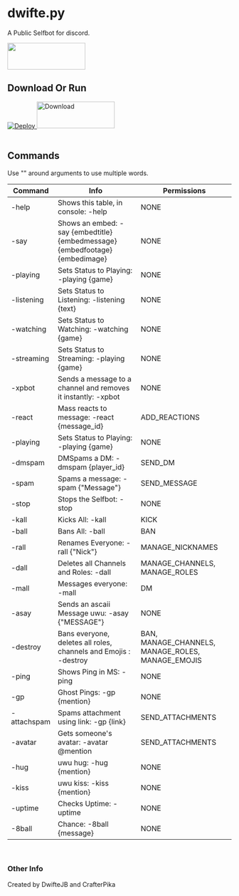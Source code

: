 # dwifte.py
<p>A Public Selfbot for discord.</p>
<img src="https://i.ibb.co/wwQGL6w/effects-tried-0-photos-added-0-origin-gallery-total-effects-actions-0-remix-data-tools-used-tilt-shi.jpg" height="60" width="175">

## Download Or Run
<a href="https://heroku.com/deploy?template=https://github.com/dwiftejb/dwifte.py/tree/dev">
  <img src="https://www.herokucdn.com/deploy/button.svg" alt="Deploy">
</a>
<a href="https://github.com/DwifteJB/dwifte.py/archive/dev.zip">
  <img src="https://i.ibb.co/ZHKS2K6/effects-tried-0-photos-added-0-origin-unknown-total-effects-actions-0-remix-data-add-photo-directory.jpg" height="60" width="175" alt="Download">
</a>
<br>
<br>

## Commands ##
Use "" around arguments to use multiple words.

Command       | Info | Permissions
------------- | ------------- | -------------
-help  | Shows this table, in console: -help | NONE
-say  | Shows an embed: -say {embedtitle} {embedmessage} {embedfootage} {embedimage} | NONE
-playing  | Sets Status to Playing: -playing {game} | NONE
-listening  | Sets Status to Listening: -listening {text} | NONE
-watching  | Sets Status to Watching: -watching {game} | NONE
-streaming  | Sets Status to Streaming: -playing {game} | NONE
-xpbot  | Sends a message to a channel and removes it instantly: -xpbot | NONE
-react  | Mass reacts to message: -react {message_id} | ADD_REACTIONS
-playing  | Sets Status to Playing: -playing {game} | NONE
-dmspam  | DMSpams a DM: -dmspam {player_id} | SEND_DM
-spam  | Spams a message: -spam {"Message"} | SEND_MESSAGE
-stop  | Stops the Selfbot: -stop | NONE
-kall  | Kicks All: -kall | KICK
-ball  | Bans All: -ball | BAN
-rall  | Renames Everyone: -rall {"Nick"} | MANAGE_NICKNAMES
-dall  | Deletes all Channels and Roles: -dall | MANAGE_CHANNELS, MANAGE_ROLES
-mall  | Messages everyone: -mall | DM
-asay  | Sends an ascaii Message uwu: -asay {"MESSAGE"} | NONE
-destroy  | Bans everyone, deletes all roles, channels and Emojis : -destroy | BAN, MANAGE_CHANNELS, MANAGE_ROLES, MANAGE_EMOJIS
-ping  | Shows Ping in MS: -ping | NONE
-gp  | Ghost Pings: -gp {mention} | NONE
-attachspam  | Spams attachment using link: -gp {link} | SEND_ATTACHMENTS
-avatar  | Gets someone's avatar: -avatar @mention | SEND_ATTACHMENTS
-hug  | uwu hug: -hug {mention} | NONE
-kiss  | uwu kiss: -kiss {mention} | NONE
-uptime  | Checks Uptime: -uptime| NONE
-8ball  | Chance: -8ball {message} | NONE
<br>

### Other Info ###

Created by DwifteJB and CrafterPika
<br>
